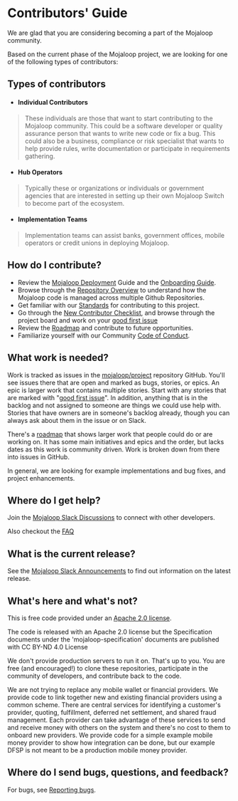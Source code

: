 # Contributors' Guide

We are glad that you are considering becoming a part of the Mojaloop community. 

Based on the current phase of the Mojaloop project, we are looking for one of the following types of contributors:

## Types of contributors
- #### Individual Contributors

> These individuals are those that want to start contributing to the Mojaloop community. This could be a software developer or quality assurance person that wants to write new code or fix a bug. This could also be a business, compliance or risk specialist that wants to help provide rules, write documentation or participate in requirements gathering.

- #### Hub Operators

> Typically these or organizations or individuals or government agencies that are interested in setting up their own Mojaloop Switch to become part of the ecosystem.

- #### Implementation Teams

> Implementation teams can assist banks, government offices, mobile operators or credit unions in deploying Mojaloop.


## How do I contribute?

* Review the [Mojaloop Deployment](https://docs.mojaloop.io/documentation/deployment-guide/) Guide and the [Onboarding Guide](https://github.com/mojaloop/mojaloop/blob/master/onboarding.md).
* Browse through the [Repository Overview](../repositories/) to understand how the Mojaloop code is managed across multiple Github Repositories.
* Get familiar with our [Standards](../standards/guide/) for contributing to this project.
* Go through the [New Contributor Checklist](./new-contributor-checklist.md), and browse through the project board and work on your [good first issue](https://github.com/mojaloop/project/issues?q=is%3Aopen+is%3Aissue+label%3A%22good+first+issue%22)
* Review the [Roadmap](../mojaloop-roadmap.md) and contribute to future opportunities.
* Familiarize yourself with our Community [Code of Conduct](../code-of-conduct.md).

## What work is needed?

Work is tracked as issues in the [mojaloop/project](https://github.com/mojaloop/project) repository GitHub. You'll see issues there that are open and marked as bugs, stories, or epics. An epic is larger work that contains multiple stories. Start with any stories that are marked with "[good first issue](https://github.com/mojaloop/project/issues?q=is%3Aopen+is%3Aissue+label%3A%22good+first+issue%22)". In addition, anything that is in the backlog and not assigned to someone are things we could use help with. Stories that have owners are in someone's backlog already, though you can always ask about them in the issue or on Slack.

There's a [roadmap](../mojaloop-roadmap.md) that shows larger work that people could do or are working on. It has some main initiatives and epics and the order, but lacks dates as this work is community driven. Work is broken down from there into issues in GitHub.

In general, we are looking for example implementations and bug fixes, and project enhancements.

## Where do I get help?

Join the [Mojaloop Slack Discussions](https://mojaloop-slack.herokuapp.com/) to connect with other developers.

Also checkout the [FAQ](https://github.com/mojaloop/documentation/blob/master/contributors-guide/frequently-asked-questions.md)

## What is the current release?

See the [Mojaloop Slack Announcements](https://mojaloop.slack.com/messages/CG3MAJZ5J) to find out information on the latest release.

## What's here and what's not?

This is free code provided under an [Apache 2.0 license](https://github.com/mojaloop/mojaloop/blob/master/LICENSE.md).

The code is released with an Apache 2.0 license but the Specification documents under the 'mojaloop-specification' documents are published with CC BY-ND 4.0 License

We don't provide production servers to run it on. That's up to you. You are free \(and encouraged!\) to clone these repositories, participate in the community of developers, and contribute back to the code.

We are not trying to replace any mobile wallet or financial providers. We provide code to link together new and existing financial providers using a common scheme. There are central services for identifying a customer's provider, quoting, fulfillment, deferred net settlement, and shared fraud management. Each provider can take advantage of these services to send and receive money with others on the system and there's no cost to them to onboard new providers. We provide code for a simple example mobile money provider to show how integration can be done, but our example DFSP is not meant to be a production mobile money provider.

## Where do I send bugs, questions, and feedback?

For bugs, see [Reporting bugs](https://github.com/mojaloop/mojaloop/blob/master/contribute/Reporting-Bugs.md).